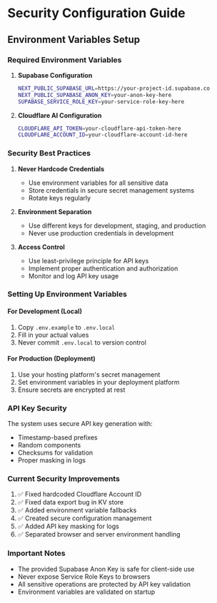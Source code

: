 # Security Configuration Guide

## Environment Variables Setup

### Required Environment Variables

1. **Supabase Configuration**
   ```bash
   NEXT_PUBLIC_SUPABASE_URL=https://your-project-id.supabase.co
   NEXT_PUBLIC_SUPABASE_ANON_KEY=your-anon-key-here
   SUPABASE_SERVICE_ROLE_KEY=your-service-role-key-here
   ```

2. **Cloudflare AI Configuration**
   ```bash
   CLOUDFLARE_API_TOKEN=your-cloudflare-api-token-here
   CLOUDFLARE_ACCOUNT_ID=your-cloudflare-account-id-here
   ```

### Security Best Practices

1. **Never Hardcode Credentials**
   - Use environment variables for all sensitive data
   - Store credentials in secure secret management systems
   - Rotate keys regularly

2. **Environment Separation**
   - Use different keys for development, staging, and production
   - Never use production credentials in development

3. **Access Control**
   - Use least-privilege principle for API keys
   - Implement proper authentication and authorization
   - Monitor and log API key usage

### Setting Up Environment Variables

#### For Development (Local)
1. Copy `.env.example` to `.env.local`
2. Fill in your actual values
3. Never commit `.env.local` to version control

#### For Production (Deployment)
1. Use your hosting platform's secret management
2. Set environment variables in your deployment platform
3. Ensure secrets are encrypted at rest

### API Key Security

The system uses secure API key generation with:
- Timestamp-based prefixes
- Random components
- Checksums for validation
- Proper masking in logs

### Current Security Improvements

1. ✅ Fixed hardcoded Cloudflare Account ID
2. ✅ Fixed data export bug in KV store
3. ✅ Added environment variable fallbacks
4. ✅ Created secure configuration management
5. ✅ Added API key masking for logs
6. ✅ Separated browser and server environment handling

### Important Notes

- The provided Supabase Anon Key is safe for client-side use
- Never expose Service Role Keys to browsers
- All sensitive operations are protected by API key validation
- Environment variables are validated on startup